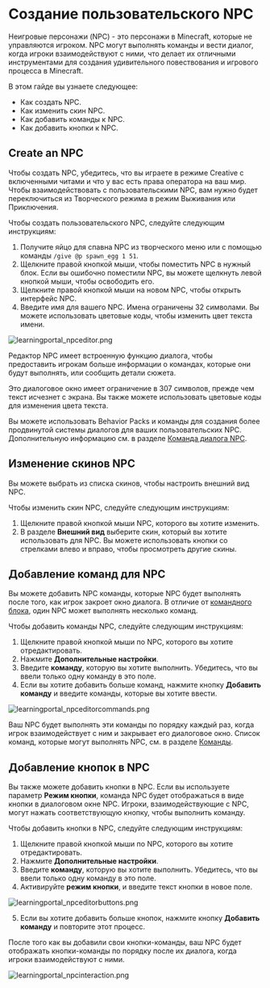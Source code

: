 # Создание пользовательского NPC

Неигровые персонажи (NPC) - это персонажи в Minecraft, которые не управляются игроком. NPC могут выполнять команды и
вести диалог, когда игроки взаимодействуют с ними, что делает их отличными инструментами для создания удивительного
повествования и игрового процесса в Minecraft.

В этом гайде вы узнаете следующее:

+ Как создать NPC.
+ Как изменить скин NPC.
+ Как добавить команды к NPC.
+ Как добавить кнопки к NPC.

## Create an NPC

Чтобы создать NPC, убедитесь, что вы играете в режиме Creative с включенными читами и что у вас есть права оператора на
ваш мир. Чтобы взаимодействовать с пользовательскими NPC, вам нужно будет переключиться из Творческого режима в режим
Выживания или Приключения.

Чтобы создать пользовательского NPC, следуйте следующим инструкциям:

1. Получите яйцо для спавна NPC из творческого меню или с помощью команды `/give @p spawn_egg 1 51`.
2. Щелкните правой кнопкой мыши, чтобы поместить NPC в нужный блок. Если вы ошибочно поместили NPC, вы можете щелкнуть
   левой кнопкой мыши, чтобы освободить его.
3. Щелкните правой кнопкой мыши на новом NPC, чтобы открыть интерфейс NPC.
4. Введите имя для вашего NPC. Имена ограничены 32 символами. Вы можете использовать цветовые коды, чтобы изменить цвет
   текста имени.

![learningportal_npceditor.png](https://docs.microsoft.com/ru-ru/minecraft/creator/documents/media/npcs/learningportal_npceditor.png)

Редактор NPC имеет встроенную функцию диалога, чтобы предоставить игрокам больше информации о командах, которые они
будут выполнять, или сообщить детали сюжета.

Это диалоговое окно имеет ограничение в 307 символов, прежде чем текст исчезнет с экрана. Вы также можете использовать
цветовые коды для изменения цвета текста.

Вы можете использовать Behavior Packs и команды для создания более продвинутой системы диалогов для ваших
пользовательских NPC. Дополнительную информацию см. в разделе [Команда диалога NPC](NPC_Dialogue_Command.md).

## Изменение скинов NPC

Вы можете выбрать из списка скинов, чтобы настроить внешний вид NPC.

Чтобы изменить скин NPC, следуйте следующим инструкциям:

1. Щелкните правой кнопкой мыши NPC, которого вы хотите изменить.
2. В разделе **Внешний вид** выберите скин, который вы хотите использовать для NPC. Вы можете использовать кнопки со
   стрелками влево и вправо, чтобы просмотреть другие скины.

## Добавление команд для NPC

Вы можете добавить NPC команды, которые NPC будет выполнять после того, как игрок закроет окно диалога. В отличие
от [командного блока](../Commands_and_Command_Blocks/Getting_Started_with_Command_Blocks.md), один NPC может выполнять несколько команд.

Чтобы добавить команды NPC, следуйте следующим инструкциям:

1. Щелкните правой кнопкой мыши по NPC, которого вы хотите отредактировать.
2. Нажмите **Дополнительные настройки**.
3. Введите **команду**, которую вы хотите выполнить. Убедитесь, что вы ввели только одну команду в это поле.
4. Если вы хотите добавить больше команд, нажмите кнопку **Добавить команду** и введите команды, которые вы хотите
   ввести.

![learningportal_npceditorcommands.png](https://docs.microsoft.com/ru-ru/minecraft/creator/documents/media/npcs/learningportal_npceditorcommands.png)

Ваш NPC будет выполнять эти команды по порядку каждый раз, когда игрок взаимодействует с ним и закрывает его диалоговое
окно. Список команд, которые могут выполнять NPC, см. в разделе [Команды](https://minecraft.fandom.com/ru/wiki/%D0%9A%D0%BE%D0%BC%D0%B0%D0%BD%D0%B4%D1%8B_%D0%BA%D0%BE%D0%BD%D1%81%D0%BE%D0%BB%D0%B8).

## Добавление кнопок в NPC

Вы также можете добавить кнопки в NPC. Если вы используете параметр **Режим кнопки**, команда NPC будет отображаться в
виде кнопки в диалоговом окне NPC. Игроки, взаимодействующие с NPC, могут нажать соответствующую кнопку, чтобы выполнить
команду.

Чтобы добавить кнопки в NPC, следуйте следующим инструкциям:

1. Щелкните правой кнопкой мыши по NPC, которого вы хотите отредактировать.
2. Нажмите **Дополнительные настройки**.
3. Введите **команду**, которую вы хотите выполнить. Убедитесь, что вы ввели только одну команду в это поле.
4. Активируйте **режим кнопки**, и введите текст кнопки в новое поле.

![learningportal_npceditorbuttons.png](https://docs.microsoft.com/ru-ru/minecraft/creator/documents/media/npcs/learningportal_npceditorbuttons.png)

5. Если вы хотите добавить больше кнопок, нажмите кнопку **Добавить команду** и повторите этот процесс.

После того как вы добавили свои кнопки-команды, ваш NPC будет отображать кнопки-команды по порядку после их диалога,
когда игроки взаимодействуют с ними.

![learningportal_npcinteraction.png](https://docs.microsoft.com/ru-ru/minecraft/creator/documents/media/npcs/learningportal_npcinteraction.png)
